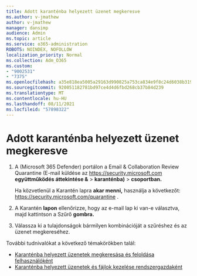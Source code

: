 ```yaml
---
title: Adott karanténba helyezett üzenet megkeresve
ms.author: v-jmathew
author: v-jmathew
manager: dansimp
audience: Admin
ms.topic: article
ms.service: o365-administration
ROBOTS: NOINDEX, NOFOLLOW
localization_priority: Normal
ms.collection: Adm_O365
ms.custom:
- "9002531"
- "7375"
ms.openlocfilehash: a35e818ea5005a29163d990825a753ca834e9f8c24d6038b319b1382587fc286
ms.sourcegitcommit: 920051182781bd97ce4d4d6fbd268cb37b84d239
ms.translationtype: MT
ms.contentlocale: hu-HU
ms.lasthandoff: 08/11/2021
ms.locfileid: "57898322"
---
```

# <a name="find-a-specific-quarantined-message"></a>Adott karanténba helyezett üzenet megkeresve

1. A (Microsoft 365 Defender) portálon a Email & Collaboration Review Quarantine (E-mail küldése az <https://security.microsoft.com> **együttműködés áttekintése &** \> **karanténba)** \> **csoportban.**

   Ha közvetlenül a Karantén lapra **akar menni,** használja a következőt: <https://security.microsoft.com/quarantine> .

2. A Karantén **lapon** ellenőrizze,  hogy az e-mail lap ki van-e választva, majd kattintson a Szűrő **gombra.**
3. Válassza ki a tulajdonságok bármilyen kombinációját a szűréshez és az üzenet megkereséhez.

További tudnivalókat a következő témakörökben talál:

- [Karanténba helyezett üzenetek megkeresása és feloldása felhasználóként](https://docs.microsoft.com/microsoft-365/security/office-365-security/find-and-release-quarantined-messages-as-a-user)
- [Karanténba helyezett üzenetek és fájlok kezelése rendszergazdaként](https://docs.microsoft.com/microsoft-365/security/office-365-security/manage-quarantined-messages-and-files)
